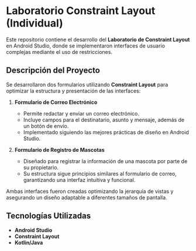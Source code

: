 # Laboratorio Constraint Layout (Individual)

Este repositorio contiene el desarrollo del **Laboratorio de Constraint Layout** en Android Studio, donde se implementaron interfaces de usuario complejas mediante el uso de restricciones.

## Descripción del Proyecto

Se desarrollaron dos formularios utilizando **Constraint Layout** para optimizar la estructura y presentación de las interfaces:

1. **Formulario de Correo Electrónico**
   - Permite redactar y enviar un correo electrónico.
   - Incluye campos para el destinatario, asunto y mensaje, además de un botón de envío.
   - Implementado siguiendo las mejores prácticas de diseño en Android Studio.

2. **Formulario de Registro de Mascotas**
   - Diseñado para registrar la información de una mascota por parte de su propietario.
   - Su estructura sigue principios similares al formulario de correo, garantizando una interfaz intuitiva y funcional.

Ambas interfaces fueron creadas optimizando la jerarquía de vistas y asegurando un diseño adaptable a diferentes tamaños de pantalla.

## Tecnologías Utilizadas
- **Android Studio**
- **Constraint Layout**
- **Kotlin/Java**


